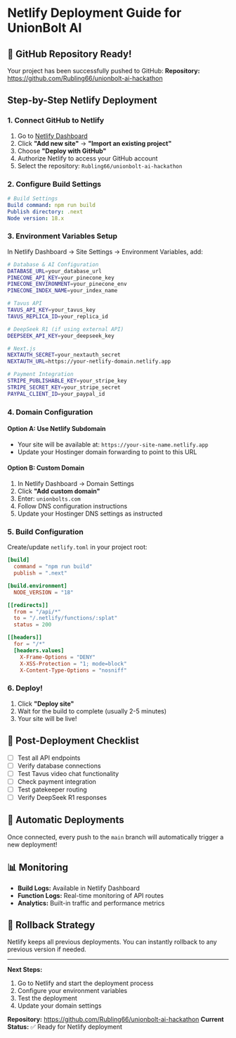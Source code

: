 # Netlify Deployment Guide for UnionBolt AI

## 🎉 GitHub Repository Ready!

Your project has been successfully pushed to GitHub:
**Repository:** https://github.com/Rubling66/unionbolt-ai-hackathon

## Step-by-Step Netlify Deployment

### 1. Connect GitHub to Netlify

1. Go to [Netlify Dashboard](https://app.netlify.com/)
2. Click **"Add new site"** → **"Import an existing project"**
3. Choose **"Deploy with GitHub"**
4. Authorize Netlify to access your GitHub account
5. Select the repository: `Rubling66/unionbolt-ai-hackathon`

### 2. Configure Build Settings

```yaml
# Build Settings
Build command: npm run build
Publish directory: .next
Node version: 18.x
```

### 3. Environment Variables Setup

In Netlify Dashboard → Site Settings → Environment Variables, add:

```bash
# Database & AI Configuration
DATABASE_URL=your_database_url
PINECONE_API_KEY=your_pinecone_key
PINECONE_ENVIRONMENT=your_pinecone_env
PINECONE_INDEX_NAME=your_index_name

# Tavus API
TAVUS_API_KEY=your_tavus_key
TAVUS_REPLICA_ID=your_replica_id

# DeepSeek R1 (if using external API)
DEEPSEEK_API_KEY=your_deepseek_key

# Next.js
NEXTAUTH_SECRET=your_nextauth_secret
NEXTAUTH_URL=https://your-netlify-domain.netlify.app

# Payment Integration
STRIPE_PUBLISHABLE_KEY=your_stripe_key
STRIPE_SECRET_KEY=your_stripe_secret
PAYPAL_CLIENT_ID=your_paypal_id
```

### 4. Domain Configuration

#### Option A: Use Netlify Subdomain
- Your site will be available at: `https://your-site-name.netlify.app`
- Update your Hostinger domain forwarding to point to this URL

#### Option B: Custom Domain
1. In Netlify Dashboard → Domain Settings
2. Click **"Add custom domain"**
3. Enter: `unionbolts.com`
4. Follow DNS configuration instructions
5. Update your Hostinger DNS settings as instructed

### 5. Build Configuration

Create/update `netlify.toml` in your project root:

```toml
[build]
  command = "npm run build"
  publish = ".next"

[build.environment]
  NODE_VERSION = "18"

[[redirects]]
  from = "/api/*"
  to = "/.netlify/functions/:splat"
  status = 200

[[headers]]
  for = "/*"
  [headers.values]
    X-Frame-Options = "DENY"
    X-XSS-Protection = "1; mode=block"
    X-Content-Type-Options = "nosniff"
```

### 6. Deploy!

1. Click **"Deploy site"**
2. Wait for the build to complete (usually 2-5 minutes)
3. Your site will be live!

## 🔧 Post-Deployment Checklist

- [ ] Test all API endpoints
- [ ] Verify database connections
- [ ] Test Tavus video chat functionality
- [ ] Check payment integration
- [ ] Test gatekeeper routing
- [ ] Verify DeepSeek R1 responses

## 🚀 Automatic Deployments

Once connected, every push to the `main` branch will automatically trigger a new deployment!

## 📊 Monitoring

- **Build Logs:** Available in Netlify Dashboard
- **Function Logs:** Real-time monitoring of API routes
- **Analytics:** Built-in traffic and performance metrics

## 🔄 Rollback Strategy

Netlify keeps all previous deployments. You can instantly rollback to any previous version if needed.

---

**Next Steps:**
1. Go to Netlify and start the deployment process
2. Configure your environment variables
3. Test the deployment
4. Update your domain settings

**Repository:** https://github.com/Rubling66/unionbolt-ai-hackathon
**Current Status:** ✅ Ready for Netlify deployment